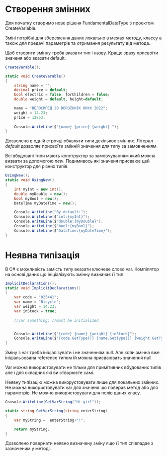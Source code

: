 # Створення змінних

Для початку створимо нове рішеня FundamentalDataType з проектом CreateVarіable.

Зміні потрібні для збереження даних локально в межах методу, классу а також для предачі параметрів та отримання результату від метода.

Щоб створити змінну треба вказати тип і назву. Краще зразу присвоїти значеня або вказати default.

```cs
CreateVarable();

static void CreateVarable()
{
    string name = "";
    decimal price = default;
    bool electric = false, forChildren = false;
    double weight = default, height=default;

    name = "ВЕЛОСИПЕД 20 DOROZHNIK ONYX 2022";
    weight = 14.23;
    price = 12853; 
    
    Console.WriteLine($"{name} {price} {weight} ");
} 
```

Дозволено в одній строчці обявляти типи декількох змінних. Літерал <em>default</em> дозволяє присвоїти змінній значення для типу за замовченням. 

Всі вбудовані типи мають конструктор за замовчуванням який можна визвати за допомогою <em>new</em>. Подимивось які значеня присваює цей конструктор для різних типів.

```cs
UsingNew();
static void UsingNew()
{
    int myInt = new int();
    double myDouble = new();
    bool myBool = new();
    DateTime myDateTime = new();

    Console.WriteLine("By default:");
    Console.WriteLine($"int:{myInt}");
    Console.WriteLine($"double:{myDouble}");
    Console.WriteLine($"bool:{myBool}");
    Console.WriteLine($"DataTime:{myDateTime}");
}
```
# Неявна типізація 

В C# є можливість замість типу вказати ключеве слово var. Компілятор на основі даних що ініціалізують змінну визначає її тип.

```cs
ImplicitDeclarations();
static void ImplicitDeclarations()
{
    var code = "025441";
    var name = "Bicycle";
    var weight = 14.23;
    var inStock = true;
   
    //var something; //must be initialized


    Console.WriteLine($"{code} {name} {weight} {inStock}");
    Console.WriteLine($"{code.GetType()} {name.GetType()} {weight.GetType()} {inStock.GetType()}");
}
```

Зміну з var треба ініціалізувати і не значенням null. Але коли змінна вже ініціалызована reference типом їй можна присваювать значення null.

Var можна використовувати не тільки для примітивних вбудованих типів але і для складних які ви створюєте самі. 

Неявну типізацію можна викорустовувати лише для локальних змінних. Не можна використовувати var для значеня шо поверає метод або для параметрів. Не можно використовувати для полів даних класу. 

```cs
Console.WriteLine(GetVarString("Hi girl"));

static string GetVarString(string enterString)
{
    var myString =  enterString+"!";

    return myString;
}

```

Дозволено повернати неявно визначену зміну ящо її тип співпадае з зазначеним у методі.








